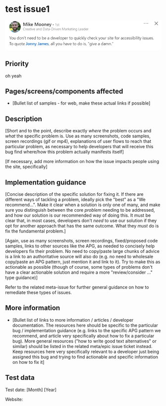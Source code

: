 # test issue1
![test image](/images/issue-7/e8b7ac63-9363-4a1e-8ac3-3809f958fd68.png)

## Priority

oh yeah

## Pages/screens/components affected

* [Bullet list of samples - for web, make these actual links if possible]

## Description

[Short and to the point, describe exactly *where* the problem occurs and *what* the specific problem is. Use as many screenshots, code samples, screen recordings (gif or mp4), explanations of user flows to reach that particular problem, as necessary to help developers that will receive this bug find where/how this problem actually manifests itself]

[If necessary, add more information on how the issue impacts people using the site, specifically]

## Implementation guidance

[Concise description of the specific solution for fixing it. If there are different ways of tackling a problem, ideally pick the "best" as a "We recommend...". Make it clear when a solution is only one of many, and make sure you distinguish between the core *problem* needing to be addressed, and how our solution is our recommended way of doing this. It must be clear that, in most cases, developers don't *need* to use our solution if they opt for another approach that has the same outcome. What they *must* do is fix the fundamental problem.]

[Again, use as many screenshots, screen recordings, fixed/proposed code samples, links to other sources like the APG, as needed to concisely help developers fix their problem. No need to copy/paste large chunks of advice is a link to an authoritative source will also do (e.g. no need to wholesale copy/paste an APG pattern, just mention it and link to it). Try to make this as actionable as possible (though of course, some types of problems don't have a clear actionable solution and require a more "review/consider ..." type guidance)]

Refer to the related meta-issue for further general guidance on how to remediate these types of issues.

## More information

* [Bullet list of links to more information / articles / developer documentation. The resources here should be specific to the particular bug / implementation guidance (e.g. links to the specific APG pattern we recommend, and article very specifically about how to fix a particular bug). More general resources ("how to write good text alternatives" or similar) should be listed in the related meta/epic issue ticket instead. Keep resources here very specifically relevant to a developer just being assigned this bug and trying to find actionable and specific information on how to fix it]

## Test data

Test date: [Month] [Year]

Website:
